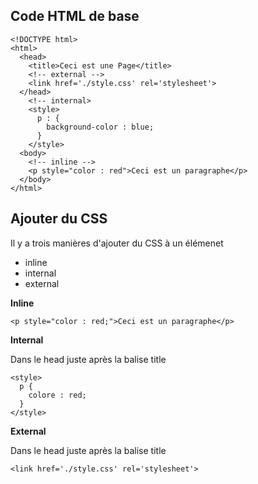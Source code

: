 ## Code HTML de base

```
<!DOCTYPE html>
<html>
  <head>
    <title>Ceci est une Page</title>
    <!-- external -->
    <link href='./style.css' rel='stylesheet'>
  </head>
    <!-- internal>
    <style>
      p : {
        background-color : blue;
      }
    </style>
  <body>
    <!-- inline -->
    <p style="color : red">Ceci est un paragraphe</p>
  </body>
</html>
```

## Ajouter du CSS

Il y a trois manières d'ajouter du CSS à un élémenet

* inline
* internal
* external

**Inline**

`<p style="color : red;">Ceci est un paragraphe</p>`

**Internal**

Dans le head juste après la balise title

```
<style>
  p {
    colore : red;
  }
</style>
```

**External**

Dans le head juste après la balise title

```
<link href='./style.css' rel='stylesheet'>
```
